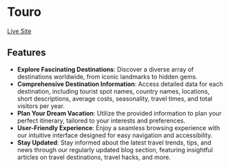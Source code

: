 # Touro

[Live Site](https://touro-auth.web.app/)

## Features

- **Explore Fascinating Destinations**: Discover a diverse array of destinations worldwide, from iconic landmarks to hidden gems.
- **Comprehensive Destination Information**: Access detailed data for each destination, including tourist spot names, country names, locations, short descriptions, average costs, seasonality, travel times, and total visitors per year.
- **Plan Your Dream Vacation**: Utilize the provided information to plan your perfect itinerary, tailored to your interests and preferences.
- **User-Friendly Experience**: Enjoy a seamless browsing experience with our intuitive interface designed for easy navigation and accessibility.
- **Stay Updated**: Stay informed about the latest travel trends, tips, and news through our regularly updated blog section, featuring insightful articles on travel destinations, travel hacks, and more.


